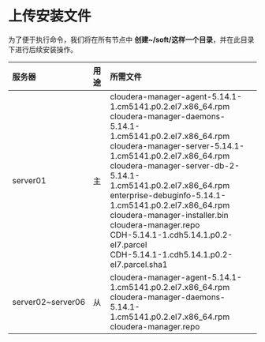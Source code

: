 上传安装文件
================================================================================
为了便于执行命令，我们将在所有节点中 **创建~/soft/这样一个目录**，并在此目录下进行后续安装操作。

| 服务器 | 用途 | 所需文件 |
| :---- | :--- | :------|
| server01 | 主 | cloudera-manager-agent-5.14.1-1.cm5141.p0.2.el7.x86_64.rpm <br/> cloudera-manager-daemons-5.14.1-1.cm5141.p0.2.el7.x86_64.rpm<br/> cloudera-manager-server-5.14.1-1.cm5141.p0.2.el7.x86_64.rpm<br/> cloudera-manager-server-db-2-5.14.1-1.cm5141.p0.2.el7.x86_64.rpm<br/>enterprise-debuginfo-5.14.1-1.cm5141.p0.2.el7.x86_64.rpm<br/>cloudera-manager-installer.bin cloudera-manager.repo<br/>CDH-5.14.1-1.cdh5.14.1.p0.2-el7.parcel<br/>CDH-5.14.1-1.cdh5.14.1.p0.2-el7.parcel.sha1 |
| server02~server06 | 从 | cloudera-manager-agent-5.14.1-1.cm5141.p0.2.el7.x86_64.rpm<br/>cloudera-manager-daemons-5.14.1-1.cm5141.p0.2.el7.x86_64.rpm<br/>cloudera-manager.repo |
